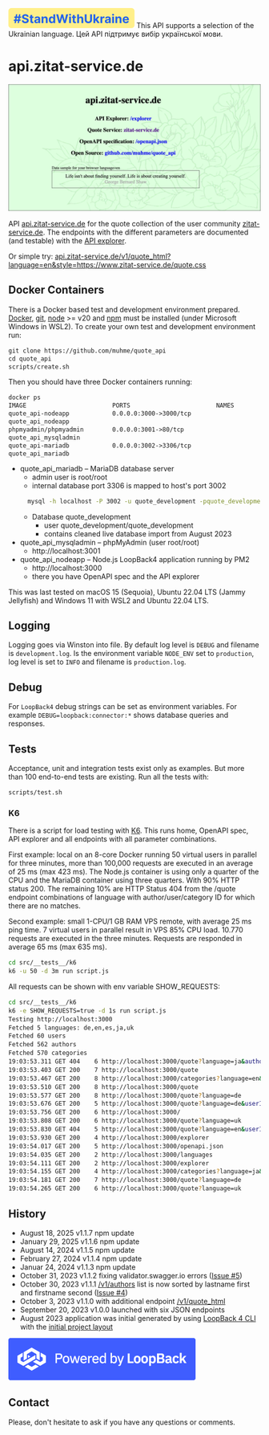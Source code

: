 [![Stand With Ukraine](https://raw.githubusercontent.com/vshymanskyy/StandWithUkraine/main/badges/StandWithUkraine.svg)](https://stand-with-ukraine.pp.ua) This API supports a selection of the Ukrainian language. Цей API підтримує вибір української мови.

# api.zitat-service.de

![API screen shot](images/quote_api_preview.png)

API [api.zitat-service.de](https://api.zitat-service.de) for the quote collection of the user community [zitat-service.de](https://www.zitat-service.de). The endpoints with the different parameters are documented (and testable) with the [API explorer](https://api.zitat-service.de/v1/explorer/).

Or simple try: <a href="https://api.zitat-service.de/v1/quote_html?language=en&style=https://www.zitat-service.de/quote.css">api.zitat-service.de/v1/quote_html?language=en&style=https://www.zitat-service.de/quote.css</a>

## Docker Containers

There is a Docker based test and development environment prepared. [Docker](https://www.docker.com/), [git](https://git-scm.com/), [node](https://nodejs.org/) >= v20 and [npm](https://www.npmjs.com/) must be installed (under Microsoft Windows in WSL2). To create your own test and development environment run:

```
git clone https://github.com/muhme/quote_api
cd quote_api
scripts/create.sh
```

Then you should have three Docker containers running:

```
docker ps
IMAGE                        PORTS                        NAMES
quote_api-nodeapp            0.0.0.0:3000->3000/tcp       quote_api_nodeapp
phpmyadmin/phpmyadmin        0.0.0.0:3001->80/tcp         quote_api_mysqladmin
quote_api-mariadb            0.0.0.0:3002->3306/tcp       quote_api_mariadb
```

- quote_api_mariadb – MariaDB database server
  - admin user is root/root
  - internal database port 3306 is mapped to host's port 3002
  ```sh
    mysql -h localhost -P 3002 -u quote_development -pquote_development
  ```
  - Database quote_development
    - user quote_development/quote_development
    - contains cleaned live database import from August 2023
- quote_api_mysqladmin – phpMyAdmin (user root/root)
  - http://localhost:3001
- quote_api_nodeapp – Node.js LoopBack4 application running by PM2
  - http://localhost:3000
  - there you have OpenAPI spec and the API explorer

This was last tested on macOS 15 (Sequoia), Ubuntu 22.04 LTS (Jammy Jellyfish) and Windows 11 with WSL2 and Ubuntu 22.04 LTS.

## Logging

Logging goes via Winston into file. By default log level is `DEBUG` and filename is `development.log`. Is the environment variable `NODE_ENV` set to `production`, log level is set to `INFO` and filename is `production.log`.

## Debug

For `LoopBack4` debug strings can be set as environment variables. For example `DEBUG=loopback:connector:*` shows database queries and responses.

## Tests

Acceptance, unit and integration tests exist only as examples. But more than 100 end-to-end tests are existing. Run all the tests with:

```sh
scripts/test.sh
```

### K6

There is a script for load testing with [K6](https://k6.io/). This runs home, OpenAPI spec, API explorer and all endpoints with all parameter combinations.

First example: local on an 8-core Docker running 50 virtual users in parallel for three minutes, more than 100,000 requests are executed in an average of 25 ms (max 423 ms). The Node.js container is using only a quarter of the CPU and the MariaDB container using three quarters. With 90% HTTP status 200. The remaining 10% are HTTP Status 404 from the /quote endpoint combinations of language with author/user/category ID for which there are no matches.

Second example: small 1-CPU/1 GB RAM VPS remote, with average 25 ms ping time. 7 virtual users in parallel result in VPS 85% CPU load. 10.770 requests are executed in the three minutes. Requests are responded in average 65 ms (max 635 ms).

```sh
cd src/__tests__/k6
k6 -u 50 -d 3m run script.js
```

All requests can be shown with env variable SHOW_REQUESTS:

```sh
cd src/__tests__/k6
k6 -e SHOW_REQUESTS=true -d 1s run script.js
Testing http://localhost:3000
Fetched 5 languages: de,en,es,ja,uk
Fetched 60 users
Fetched 562 authors
Fetched 570 categories
19:03:53.311 GET 404    6 http://localhost:3000/quote?language=ja&authorId=599
19:03:53.403 GET 200    7 http://localhost:3000/quote
19:03:53.467 GET 200    8 http://localhost:3000/categories?language=en&starting=Ang
19:03:53.510 GET 200    8 http://localhost:3000/quote
19:03:53.577 GET 200    8 http://localhost:3000/quote?language=de
19:03:53.676 GET 200    5 http://localhost:3000/quote?language=de&userId=27
19:03:53.756 GET 200    6 http://localhost:3000/
19:03:53.808 GET 200    6 http://localhost:3000/quote?language=uk
19:03:53.830 GET 404    5 http://localhost:3000/quote?language=en&userId=21
19:03:53.930 GET 200    4 http://localhost:3000/explorer
19:03:54.017 GET 200    5 http://localhost:3000/openapi.json
19:03:54.035 GET 200    2 http://localhost:3000/languages
19:03:54.111 GET 200    2 http://localhost:3000/explorer
19:03:54.155 GET 200    4 http://localhost:3000/categories?language=ja&starting=%E8%A8%BC%E5%88%B8%E5%8F%96%E5%BC%95
19:03:54.181 GET 200    7 http://localhost:3000/quote?language=de
19:03:54.265 GET 200    6 http://localhost:3000/quote?language=uk
```

## History

- August 18, 2025 v1.1.7 npm update
- January 29, 2025 v1.1.6 npm update
- August 14, 2024 v1.1.5 npm update
- February 27, 2024 v1.1.4 npm update
- Januar 24, 2024 v1.1.3 npm update
- October 31, 2023 v1.1.2 fixing validator.swagger.io errors ([Issue #5](../../issues/5))
- October 30, 2023 v1.1.1 [/v1/authors](https://api.zitat-service.de/v1/authors) list is now sorted by lastname first and firstname second ([Issue #4](../../issues/4))
- October 3, 2023 v1.1.0 with additional endpoint [/v1/quote_html](https://api.zitat-service.de/v1/quote_html)
- September 20, 2023 v1.0.0 launched with six JSON endpoints
- August 2023 application was initial generated by using [LoopBack 4 CLI](https://loopback.io/doc/en/lb4/Command-line-interface.html) with the
  [initial project layout](https://loopback.io/doc/en/lb4/Loopback-application-layout.html)

[![LoopBack](<https://github.com/loopbackio/loopback-next/raw/master/docs/site/imgs/branding/Powered-by-LoopBack-Badge-(blue)-@2x.png>)](http://loopback.io/)

## Contact

Please, don't hesitate to ask if you have any questions or comments.
